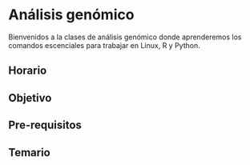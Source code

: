 # Análisis genómico 

Bienvenidos a la clases de análisis genómico donde aprenderemos los comandos escenciales para trabajar en Linux, R y Python.

## Horario


## Objetivo


## Pre-requisitos


## Temario


